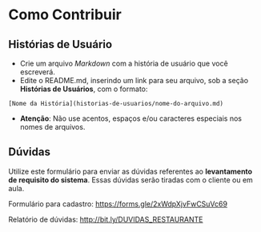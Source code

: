 # Como Contribuir

## Histórias de Usuário

* Crie um arquivo *Markdown* com a história de usuário que você escreverá.
* Edite o README.md, inserindo um link para seu arquivo, sob a seção **Histórias de Usuários**, com o formato:
```
[Nome da História](historias-de-usuarios/nome-do-arquivo.md)
```
* **Atenção**: Não use acentos, espaços e/ou caracteres especiais nos nomes de arquivos.

## Dúvidas

Utilize este formulário para enviar as dúvidas referentes ao **levantamento de requisito do sistema**. Essas dúvidas serão tiradas com o cliente ou em aula.

Formulário para cadastro: https://forms.gle/2xWdpXjvFwCSuVc69

Relatório de dúvidas: http://bit.ly/DUVIDAS_RESTAURANTE
